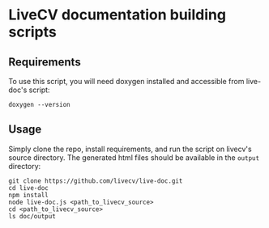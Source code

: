 # LiveCV documentation building scripts

## Requirements

To use this script, you will need doxygen installed and accessible from live-doc's script:

```
doxygen --version
```

## Usage

Simply clone the repo, install requirements, and run the script on livecv's source directory.
The generated html files should be available in the ```output``` directory:

```
git clone https://github.com/livecv/live-doc.git
cd live-doc
npm install
node live-doc.js <path_to_livecv_source>
cd <path_to_livecv_source>
ls doc/output
```